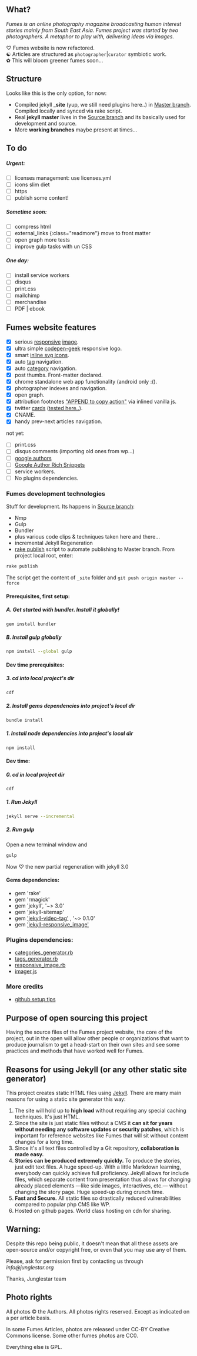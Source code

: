 ## What?_Fumes is an online photography magazine broadcasting human interest stories mainly from South East Asia.__Fumes project was started by two photographers. A metaphor to play with, delivering ideas via images._
♡ Fumes website is now refactored.  ☯ Articles are structured as `photographer`|`curator` symbiotic work.  ✿ This will bloom greener fumes soon...## StructureLooks like this is the only option, for now:
- Compiled jekyll **_site** (yup, we still need plugins here..) in [Master branch](https://github.com/fumes/fumes.github.io/tree/master). Compiled locally and synced via rake script.- Real **jekyll master** lives in the [Source branch](https://github.com/fumes/fumes.github.io/tree/source) and its basically used for development and source.- More **working branches** maybe present at times...## To do##### Urgent:

- [ ] licenses management: use licenses.yml
- [ ] icons slim diet
- [ ] https- [ ] publish some content!##### Sometime soon:- [ ] compress html
- [ ] external_links {:class="readmore"} move to front matter- [ ] open graph more tests- [ ] improve gulp tasks with un  CSS
##### One day:
- [ ] install service workers
- [ ] disqus
- [ ] print.css
- [ ] mailchimp
- [ ] merchandise
- [ ] PDF | ebook## Fumes website features   - [x] serious [responsive](https://github.com/wildlyinaccurate/jekyll-responsive-image) [image](https://github.com/BBC-News/Imager.js/).  - [x] ultra simple [codepen-geek](http://codepen.io/rokma/full/pJBXbg/) responsive logo.  - [x] smart [inline svg icons](https://github.com/eduardoboucas/eduardoboucas.github.io/tree/master/_includes/svg).  - [x] auto [tag](http://geoexamples.com/other/2015/06/04/Jekyll-tags-plugin-gh-pages.html) navigation.  - [x] auto [category](http://geoexamples.com/other/2015/06/04/Jekyll-tags-plugin-gh-pages.html) navigation.  - [x] post thumbs. Front-matter declared.  - [x] chrome standalone web app functionality (android only :().  - [x] photographer indexes and navigation.   - [x] open graph.  
- [x] attribution footnotes ["APPEND to copy action"](https://www.jitbit.com/alexblog/230-javascript-injecting-extra-info-to-copy-pasted-text/) via inlined vanilla js.  
- [x] twitter [cards](https://github.com/merlos/jekyll-auto-image#example-using-twitter-cards) ([tested here..](https://cards-dev.twitter.com/validator)).  - [x] CNAME.  - [x] handy prev-next articles navigation.

not yet:
- [ ] print.css  - [ ] disqus comments (importing old ones from wp...)  - [ ] [google authors](http://milanaryal.com/2015/integrating-social-meta-tags-into-jekyll/#integrating-google-authorship-into-jekyll)  - [ ] [Google Author Rich Snippets](http://davidensinger.com/2013/05/setting-up-google-author-rich-snippets/)  - [ ] service workers.  - [ ] No plugins dependencies.

### Fumes development technologies
Stuff for development. Its happens in [Source branch](https://github.com/fumes/fumes.github.io/tree/source):


- Nmp
- Gulp
- Bundler
- plus various code clips & techniques taken here and there...  
- incremental Jekyll Regeneration
- [rake publish](http://ixti.net/software/2013/01/28/using-jekyll-plugins-on-github-pages.html) script to automate publishing to Master branch. From project local root, enter:

```sh
rake publish
```
The script get the content of `_site` folder and `git push origin master --force`

#### Prerequisites, first setup:

##### A. Get started with bundler. Install it globally!
```sh
gem install bundler```

##### B. Install gulp globally
```sh
npm install --global gulp
```

#### Dev time prerequisites:

##### 3. cd into local project's dir
```sh
cdf
```
##### 2. Install gems dependencies into project's local dir
```sh
bundle install
```
##### 1. Install node dependencies into project's local dir
```sh
npm install
```

#### Dev time:

##### 0. cd in local project dir
```sh
cdf

```

##### 1. Run Jekyll
```sh
jekyll serve --incremental
```

##### 2. Run gulp
Open a new terminal window and

```sh
gulp
```
Now ♡ the new partial regeneration with jekyll 3.0
#### Gems dependencies:

- gem 'rake'
- gem 'rmagick'
- gem 'jekyll', '~> 3.0'
- gem 'jekyll-sitemap'
- gem ['jekyll-video-tag'](https://github.com/danbee/jekyll-video-tag ) , '~> 0.1.0'
- gem ['jekyll-responsive_image'](https://github.com/wildlyinaccurate/jekyll-responsive-image)### Plugins dependencies:
- [categories_generator.rb](http://geoexamples.com/other/2015/06/04/Jekyll-tags-plugin-gh-pages.html)
- [tags_generator.rb](http://geoexamples.com/other/2015/06/04/Jekyll-tags-plugin-gh-pages.html)
- [responsive_image.rb](https://github.com/wildlyinaccurate/jekyll-responsive-image)
- [imager.js](https://github.com/BBC-News/Imager.js/)### More credits- [github setup tips](http://ixti.net/software/2013/01/28/using-jekyll-plugins-on-github-pages.html)

## Purpose of open sourcing this project

Having the source files of the Fumes project website, the core of the project, out in the open will allow other people or organizations that want to produce journalism to get a head-start on their own sites and see some practices and methods that have worked well for Fumes.

## Reasons for using Jekyll (or any other static site generator)

This project creates static HTML files using [Jekyll](http://jekyllrb.com/). There are many main reasons for using a static site generator this way:

1. The site will hold up to **high load** without requiring any special caching techniques. It's just HTML.
2. Since the site is just static files without a CMS it **can sit for years without needing any software updates or security patches**, which is important for reference websites like Fumes that will sit without content changes for a long time.
3. Since it's all text files controlled by a Git repository, **collaboration is made easy.**
4. **Stories can be produced extremely quickly.** To produce the stories, just edit text files. A huge speed-up. With a little Markdown learning, everybody can quickly achieve full proficiency. Jekyll allows for include files, which separate content from presentation thus allows for changing already placed elements —like side images, interactives, etc.— without changing the story page. Huge speed-up during crunch time.
5. **Fast and Secure.** All static files so drastically reduced vulnerabilities compared to popular php CMS like WP.
6. Hosted on github pages. World class hosting on cdn for sharing.


## Warning:

Despite this repo being public, it doesn't mean that all these assets are open-source and/or copyright free, or even that you may use any of them.

Please, ask for permission first by contacting us through _info@junglestar.org_

Thanks, Junglestar team

## Photo rightsAll photos © the Authors. All photos rights reserved. Except as indicated on a per article basis.  

In some Fumes Articles, photos are released under CC-BY Creative Commons license.
Some other fumes photos are CC0.

Everything else is GPL.